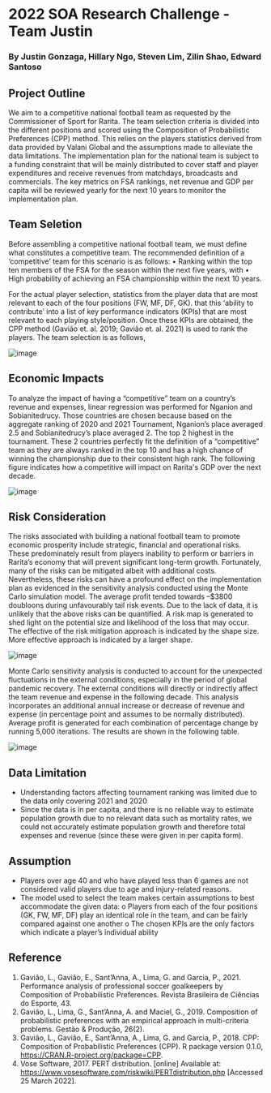 # 2022 SOA Research Challenge - Team Justin
 
### By Justin Gonzaga, Hillary Ngo, Steven Lim, Zilin Shao, Edward Santoso

## Project Outline

We aim to a competitive national football team as requested by the Commissioner of Sport for Rarita. The team selection criteria is divided into the different positions and scored using the Composition of Probabilistic Preferences (CPP) method. This relies on the players statistics derived from data provided by Valani Global and the assumptions made to alleviate the data limitations. The implementation plan for the national team is subject to a funding constraint that will be mainly distributed to cover staff and player expenditures and receive revenues from matchdays, broadcasts and commercials. The key metrics on FSA rankings, net revenue and GDP per capita will be reviewed yearly for the next 10 years to monitor the implementation plan.

## Team Seletion

Before assembling a competitive national football team, we must define what constitutes a competitive team. The recommended definition of a ‘competitive’ team for this scenario is as follows:
•	Ranking within the top ten members of the FSA for the season within the next five years, with
•	High probability of achieving an FSA championship within the next 10 years.

For the actual player selection, statistics from the player data that are most relevant to each of the four positions (FW, MF, DF, GK). that this ‘ability to contribute’ into a list of key performance indicators (KPIs) that are most relevant to each playing style/position. Once these KPIs are obtained, the CPP method (Gavião et. al. 2019; Gavião et. al. 2021) is used to rank the players. The team selection is as follows,

![image](https://user-images.githubusercontent.com/103007945/161655407-b4ffeb9c-1dbf-4329-aa5e-2eeccd21ba79.png)

## Economic Impacts

To analyze the impact of having a “competitive” team on a country’s revenue and expenses, linear regression was performed for Nganion and Sobianitedrucy. Those countries are chosen because based on the aggregate ranking of 2020 and 2021 Tournament, Nganion’s place averaged 2.5 and Sobianitedrucy’s place averaged 2. The top 2 highest in the tournament. These 2 countries perfectly fit the definition of a “competitive” team as they are always ranked in the top 10 and has a high chance of winning the championship due to their consistent high rank. The following figure indicates how a competitive will impact on Rarita's GDP over the next decade.

![image](https://user-images.githubusercontent.com/103007945/161655041-8f670459-3e93-4339-b8d4-8a9f657fc062.png)

## Risk Consideration

The risks associated with building a national football team to promote economic prosperity include strategic, financial and operational risks. These predominately result from players inability to perform or barriers in Rarita’s economy that will prevent significant long-term growth. Fortunately, many of the risks can be mitigated albeit with additional costs. Nevertheless, these risks can have a profound effect on the implementation plan as evidenced in the sensitivity analysis conducted using the Monte Carlo simulation model. The average profit tended towards –$3800 doubloons during unfavourably tail risk events. Due to the lack of data, it is unlikely that the above risks can be quantified. A risk map is generated to shed light on the potential size and likelihood of the loss that may occur. The effective of the risk mitigation approach is indicated by the shape size. More effective approach is indicated by a larger shape.

![image](https://user-images.githubusercontent.com/103007945/161654903-f2c28e44-7375-4a68-a9cc-d5d8dfb8f649.png)

Monte Carlo sensitivity analysis is conducted to account for the unexpected fluctuations in the external conditions, especially in the period of global pandemic recovery. The external conditions will directly or indirectly affect the team revenue and expense in the following decade. This analysis incorporates an additional annual increase or decrease of revenue and expense (in percentage point and assumes to be normally distributed). Average profit is generated for each combination of percentage change by running 5,000 iterations. The results are shown in the following table.

![image](https://user-images.githubusercontent.com/102514184/162616859-2f213487-95cb-4844-a707-a3a6a2b57cee.png)

## Data Limitation
-	Understanding factors affecting tournament ranking was limited due to the data only covering 2021 and 2020
-	Since the data is in per capita, and there is no reliable way to estimate population growth due to no relevant data such as mortality rates, we could not accurately estimate population growth and therefore total expenses and revenue (since these were given in per capita form).

## Assumption
-	Players over age 40 and who have played less than 6 games are not considered valid players due to age and injury-related reasons.
-	The model used to select the team makes certain assumptions to best accommodate the given data:
o	Players from each of the four positions (GK, FW, MF, DF) play an identical role in the team, and can be fairly compared against one another
o	The chosen KPIs are the only factors which indicate a player’s individual ability

## Reference 
1.	Gavião, L., Gavião, E., Sant’Anna, A., Lima, G. and Garcia, P., 2021. Performance analysis of professional soccer goalkeepers by Composition of Probabilistic Preferences. Revista Brasileira de Ciências do Esporte, 43.
2.	Gavião, L., Lima, G., Sant’Anna, A. and Maciel, G., 2019. Composition of probabilistic preferences with an empirical approach in multi-criteria problems. Gestão & Produção, 26(2).
3.	Gavião, L., Gavião, E., Sant’Anna, A., Lima, G. and Garcia, P., 2018. CPP: Composition of Probabilistic Preferences (CPP). R package version 0.1.0, <https://CRAN.R-project.org/package=CPP>.
4.	Vose Software, 2017. PERT distribution. [online] Available at: <https://www.vosesoftware.com/riskwiki/PERTdistribution.php> [Accessed 25 March 2022].





